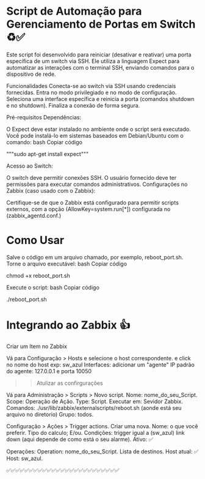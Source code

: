# Script de Automação para Gerenciamento de Portas em Switch ♻️✅
Este script foi desenvolvido para reiniciar (desativar e reativar) uma porta específica de um switch via SSH. Ele utiliza a linguagem Expect para automatizar as interações com o terminal SSH, enviando comandos para o dispositivo de rede.

Funcionalidades
Conecta-se ao switch via SSH usando credenciais fornecidas.
Entra no modo privilegiado e no modo de configuração.
Seleciona uma interface específica e reinicia a porta (comandos shutdown e no shutdown).
Finaliza a conexão de forma segura.

Pré-requisitos
Dependências:

O Expect deve estar instalado no ambiente onde o script será executado. Você pode instalá-lo em sistemas baseados em Debian/Ubuntu com o comando:
bash
Copiar código

"""sudo apt-get install expect"""

Acesso ao Switch:

O switch deve permitir conexões SSH.
O usuário fornecido deve ter permissões para executar comandos administrativos.
Configurações no Zabbix (caso usado com o Zabbix):

Certifique-se de que o Zabbix está configurado para permitir scripts externos, com a opção (AllowKey=system.run[*]) configurada no (zabbix_agentd.conf.)

# Como Usar
Salve o código em um arquivo chamado, por exemplo, reboot_port.sh.
Torne o arquivo executável:
bash
Copiar código

chmod +x reboot_port.sh

Execute o script: 
bash
Copiar código

./reboot_port.sh

# Integrando ao Zabbix 👍

Criar um Item no Zabbix

Vá para Configuração > Hosts e selecione o host correspondente.
e click no nome do host exp: sw_azul
Interfaces: adicionar um "agente"
IP padrão do agente: 127.0.0.1 e porta 10050
>> Atulizar as confirgurações

Vá para Administração > Scripts > Novo script.
Nome: nome_do_seu_Script.
Scope: Operação de Ação.
Type: Script.
Executar em: Sevidor Zabbix.
Comandos: ./usr/lib/zabbix/externalscripts/reboot.sh (aonde está seu arquivo no diretorio)
Grupo: todos.

Configuração > Ações > Trigger actions.
Criar uma nova.
Nome: o que você preferir.
Tipo do calculo; E/ou.
Condições: trigger igual a (sw_azul) link down (aqui depende de como está o seu alarme).
Ativo: ✅

Operações: 
Operation: nome_do_seu_Script.
Lista de destinos.
Host atual: ✅
Host: sw_azul.

✅✅✅✅✅✅✅✅✅✅✅✅✅✅✅✅✅✅✅✅✅✅✅✅✅
